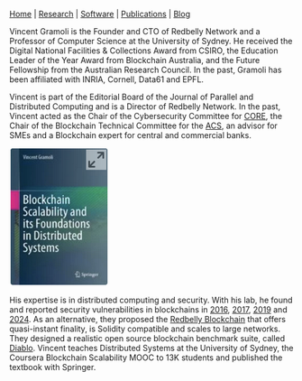 [Home](index) | [Research](research) | [Software](software) | [Publications](publications) | [Blog](blog)

Vincent Gramoli is the Founder and CTO of Redbelly Network and a Professor of Computer Science at the University of Sydney. 
He received the Digital National Facilities & Collections Award from CSIRO, the Education Leader of the Year Award from Blockchain Australia, and the Future Fellowship from the Australian Research Council. In the past, Gramoli has been affiliated with INRIA, Cornell, Data61 and EPFL.

Vincent is part of the Editorial Board of the Journal of Parallel and Distributed Computing and is a Director of Redbelly Network. In the past, Vincent acted as the Chair of the Cybersecurity Committee for [CORE](https://www.core.edu.au/icore-portal), the Chair of the Blockchain Technical Committee for the [ACS](https://www.acs.org.au/), an advisor for SMEs and a Blockchain expert for central and commercial banks.

[![Blockchain Scalability book](/img/book-small.png)](https://link.springer.com/book/10.1007/978-3-031-12578-2?sap-outbound-id=01A0D4B2C34832A82322B1C66819B239A93AED40)

His expertise is in distributed computing and security. With his lab, he found and reported security vulnerabilities in blockchains in [2016](https://gramoli.github.io/pubs/Blockchain_Anomaly.pdf), [2017](https://gramoli.github.io/pubs/Balance_Attack_DSN17.pdf), [2019](https://gramoli.github.io/pubs/Clone-PoA-NDSS.pdf) and [2024](https://gramoli.github.io/pubs/ACMDLT24.pdf). As an alternative, they proposed the [Redbelly Blockchain](https://gramoli.github.io/pubs/2024-SRBB-TC.pdf) that offers quasi-instant finality, is Solidity compatible and scales to large networks. They designed a realistic open source blockchain benchmark suite, called [Diablo](https://diablobench.github.io/). Vincent teaches Distributed Systems at the University of Sydney, the Coursera Blockchain Scalability MOOC to 13K students and published the textbook with Springer.

